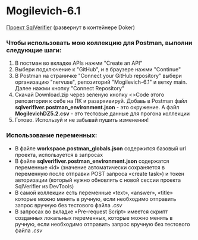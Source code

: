 # Mogilevich-6.1

[Проект SqlVerifier](https://github.com/IT-switcher/verifier) (развернут в контейнере Doker)
### Чтобы использовать мою коллекцию для Postman, выполни следующие шаги:

1. В постман во вкладке APIs нажми "Create an API"
2. Выбери подключение к "GitHub", и в браузере нажми "Continue"
3. В Postman на страничке "Connect your GitHub repository" выбери организацию "nervuse", репозиторий "Mogilevich-6.1" и ветку main. Далее нажми кнопку "Connect Repository"
4. Скачай Download.zip через зеленую кнопку <>Code этого репозитория к себе на ПК и разархивируй. Добавь в Postman файл **sqlverifiver.postman_environment.json** - это окружение. А файл **MogilevichDZ5.2.csv** - это тестовые данные для прогона коллекции
5. Готово. Используй и не забывай пушить изменения!

### Использование переменных:
- В файле **workspace.postman_globals.json** содержится базовый url проекта, используется в запросах
- В файле **sqlverifiver.postman_environment.json** содержатся переменные «id» (значение автоматически сохраняется в переменную после отправки POST запроса «create task») и токен авторизации (который нужно обновлять с новой сессии проекта  SqlVerifier из DevTools)
- В самой коллекции есть переменные «text», «answer», «title» которые можно менять в ручную, если необходимо отправить запрос вручную без тестового файла *.csv*
- В запросах во вкладке «Pre-request Script» имеется скрипт созданных локальных переменных, которые можно менять в ручную, если необходимо отправить запрос вручную без тестового файла *.csv*
